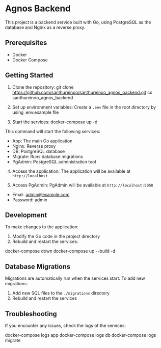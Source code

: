 # Agnos Backend

This project is a backend service built with Go, using PostgreSQL as the database and Nginx as a reverse proxy.

## Prerequisites

- Docker
- Docker Compose

## Getting Started

1. Clone the repository:
git clone https://github.com/santhureinoo/santhureinoo_agnos_backend.git cd santhureinoo_agnos_backend


2. Set up environment variables:
Create a `.env` file in the root directory by using .env.example file

3. Start the services:
docker-compose up -d

This command will start the following services:
- App: The main Go application
- Nginx: Reverse proxy
- DB: PostgreSQL database
- Migrate: Runs database migrations
- PgAdmin: PostgreSQL administration tool

4. Access the application:
The application will be available at `http://localhost`

5. Access PgAdmin:
PgAdmin will be available at `http://localhost:5050`
- Email: admin@example.com
- Password: admin

## Development

To make changes to the application:

1. Modify the Go code in the project directory
2. Rebuild and restart the services:

docker-compose down docker-compose up --build -d

## Database Migrations

Migrations are automatically run when the services start. To add new migrations:

1. Add new SQL files to the `./migrations` directory
2. Rebuild and restart the services

## Troubleshooting

If you encounter any issues, check the logs of the services:

docker-compose logs app docker-compose logs db docker-compose logs migrate

